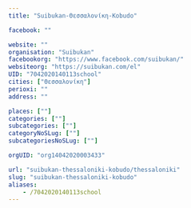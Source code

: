 ```yaml
---
title: "Suibukan-Θεσσαλονίκη-Kobudo"

facebook: ""

website: ""
organisation: "Suibukan"
facebookorg: "https://www.facebook.com/suibukan/"
websiteorg: "https://suibukan.com/el"
UID: "7042020140113school"
cities: ["Θεσσαλονίκη"]
perioxi: ""
address: ""

places: [""]
categories: [""]
subcategories: [""]
categoryNoSLug: [""]
subcategoriesNoSLug: [""]

orgUID: "org14042020003433"

url: "suibukan-thessaloniki-kobudo/thessaloniki"
slug: "suibukan-thessaloniki-kobudo"
aliases:
    - /7042020140113school
---
```





